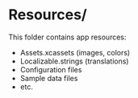 # Resources/

This folder contains app resources:
- Assets.xcassets (images, colors)
- Localizable.strings (translations)
- Configuration files
- Sample data files
- etc.
